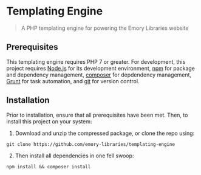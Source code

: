 # Templating Engine

> A PHP templating engine for powering the Emory Libraries website


## Prerequisites

This templating engine requires PHP 7 or greater. For development, this project requires [Node.js](https://nodejs.org) for its development environment, [npm](https://npmjs.com) for package and dependency management, [composer](https://getcomposer.org) for depdendency management, [Grunt](https://gruntjs.com) for task automation, and [git](https://git-scm.com) for version control.


## Installation

Prior to installation, ensure that all prerequisites have been met. Then, to install this project on your system:

1. Download and unzip the compressed package, or clone the repo using:

```
git clone https://github.com/emory-libraries/templating-engine
```

2. Then install all dependencies in one fell swoop:

```
npm install && composer install
```
